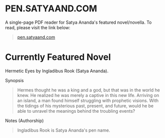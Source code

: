 # PEN.SATYAAND.COM

A single-page PDF reader for Satya Ananda's featured novel/novella. To read, please visit the link below:

> [pen.satyaand.com](https://pen.satyaand.com)

# Currently Featured Novel

Hermetic Eyes by Ingladibus Rook (Satya Ananda).

Synopsis

> Hermes thought he was a king and a god, but that was in the world he knew. He realized he was merely a captive in this new life. Arriving on an island, a man found himself struggling with prophetic visions. With the tidings of his mysterious past, present, and future, would he be able to unravel the meanings behind the troubling events?

Notes (Authorship)

> Ingladibus Rook is Satya Ananda's pen name.
